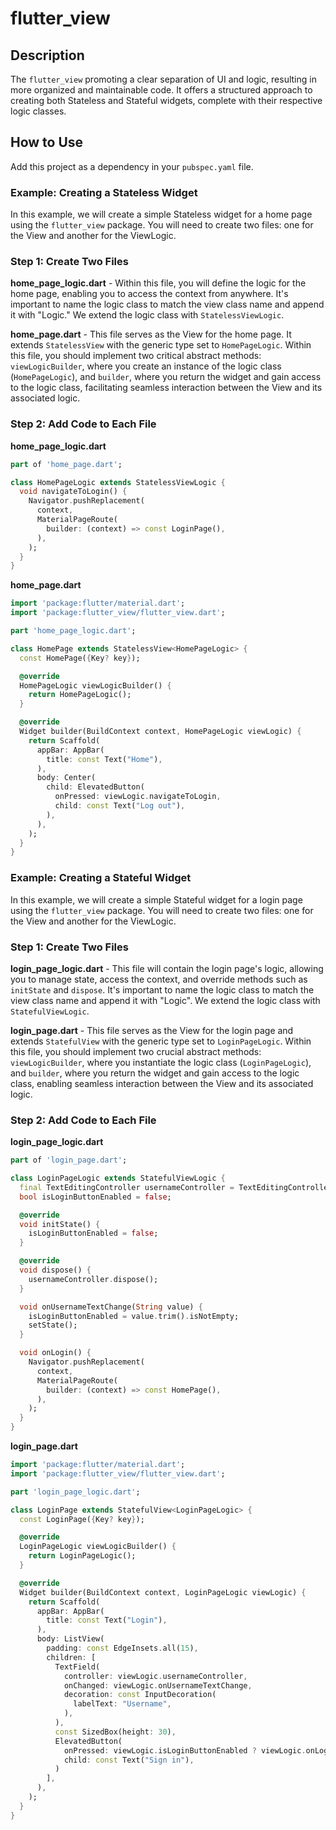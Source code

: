# flutter_view

## Description

The `flutter_view` promoting a clear separation of UI and logic, resulting in more organized and maintainable code. It offers a structured approach to creating both Stateless and Stateful widgets, complete with their respective logic classes.

## How to Use

Add this project as a dependency in your `pubspec.yaml` file.

### Example: Creating a Stateless Widget

In this example, we will create a simple Stateless widget for a home page using the `flutter_view` package. You will need to create two files: one for the View and another for the ViewLogic.

### Step 1: Create Two Files

**home_page_logic.dart** - Within this file, you will define the logic for the home page, enabling you to access the context from anywhere. It's important to name the logic class to match the view class name and append it with "Logic." We extend the logic class with `StatelessViewLogic`.

**home_page.dart** - This file serves as the View for the home page. It extends `StatelessView` with the generic type set to `HomePageLogic`. Within this file, you should implement two critical abstract methods: `viewLogicBuilder`, where you create an instance of the logic class (`HomePageLogic`), and `builder`, where you return the widget and gain access to the logic class, facilitating seamless interaction between the View and its associated logic.


### Step 2: Add Code to Each File

**home_page_logic.dart**

```dart
part of 'home_page.dart';

class HomePageLogic extends StatelessViewLogic {
  void navigateToLogin() {
    Navigator.pushReplacement(
      context,
      MaterialPageRoute(
        builder: (context) => const LoginPage(),
      ),
    );
  }
}
```

**home_page.dart**

```dart
import 'package:flutter/material.dart';
import 'package:flutter_view/flutter_view.dart';

part 'home_page_logic.dart';

class HomePage extends StatelessView<HomePageLogic> {
  const HomePage({Key? key});

  @override
  HomePageLogic viewLogicBuilder() {
    return HomePageLogic();
  }

  @override
  Widget builder(BuildContext context, HomePageLogic viewLogic) {
    return Scaffold(
      appBar: AppBar(
        title: const Text("Home"),
      ),
      body: Center(
        child: ElevatedButton(
          onPressed: viewLogic.navigateToLogin,
          child: const Text("Log out"),
        ),
      ),
    );
  }
}
```

### Example: Creating a Stateful Widget

In this example, we will create a simple Stateful widget for a login page using the `flutter_view` package. You will need to create two files: one for the View and another for the ViewLogic.

### Step 1: Create Two Files

**login_page_logic.dart** - This file will contain the login page's logic, allowing you to manage state, access the context, and override methods such as `initState` and `dispose`. It's important to name the logic class to match the view class name and append it with "Logic". We extend the logic class with `StatefulViewLogic`.

**login_page.dart** - This file serves as the View for the login page and extends `StatefulView` with the generic type set to `LoginPageLogic`. Within this file, you should implement two crucial abstract methods: `viewLogicBuilder`, where you instantiate the logic class (`LoginPageLogic`), and `builder`, where you return the widget and gain access to the logic class, enabling seamless interaction between the View and its associated logic.

### Step 2: Add Code to Each File

**login_page_logic.dart**

```dart
part of 'login_page.dart';

class LoginPageLogic extends StatefulViewLogic {
  final TextEditingController usernameController = TextEditingController();
  bool isLoginButtonEnabled = false;

  @override
  void initState() {
    isLoginButtonEnabled = false;
  }

  @override
  void dispose() {
    usernameController.dispose();
  }

  void onUsernameTextChange(String value) {
    isLoginButtonEnabled = value.trim().isNotEmpty;
    setState();
  }

  void onLogin() {
    Navigator.pushReplacement(
      context,
      MaterialPageRoute(
        builder: (context) => const HomePage(),
      ),
    );
  }
}
```


**login_page.dart**

```dart
import 'package:flutter/material.dart';
import 'package:flutter_view/flutter_view.dart';

part 'login_page_logic.dart';

class LoginPage extends StatefulView<LoginPageLogic> {
  const LoginPage({Key? key});

  @override
  LoginPageLogic viewLogicBuilder() {
    return LoginPageLogic();
  }

  @override
  Widget builder(BuildContext context, LoginPageLogic viewLogic) {
    return Scaffold(
      appBar: AppBar(
        title: const Text("Login"),
      ),
      body: ListView(
        padding: const EdgeInsets.all(15),
        children: [
          TextField(
            controller: viewLogic.usernameController,
            onChanged: viewLogic.onUsernameTextChange,
            decoration: const InputDecoration(
              labelText: "Username",
            ),
          ),
          const SizedBox(height: 30),
          ElevatedButton(
            onPressed: viewLogic.isLoginButtonEnabled ? viewLogic.onLogin : null,
            child: const Text("Sign in"),
          )
        ],
      ),
    );
  }
}
```